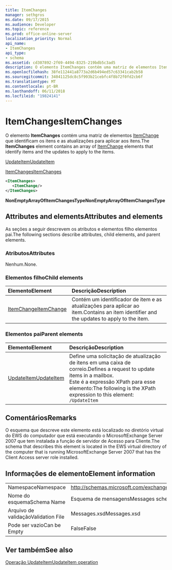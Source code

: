 ```yaml
---
title: ItemChanges
manager: sethgros
ms.date: 09/17/2015
ms.audience: Developer
ms.topic: reference
ms.prod: office-online-server
localization_priority: Normal
api_name:
- ItemChanges
api_type:
- schema
ms.assetid: cd307892-2f69-4494-8325-219bdb5c3ad5
description: O elemento ItemChanges contém uma matriz de elementos ItemChange que identificam os itens e as atualizações para aplicar aos itens.
ms.openlocfilehash: 38fe112441a8773a2d6b494ed57c63341cab2b58
ms.sourcegitcommit: 34041125dc8c5f993b21cebfc4f8b72f0fd2cb6f
ms.translationtype: MT
ms.contentlocale: pt-BR
ms.lasthandoff: 06/11/2018
ms.locfileid: "19824141"
---
```

# <a name="itemchanges"></a><span data-ttu-id="2bb81-103">ItemChanges</span><span class="sxs-lookup"><span data-stu-id="2bb81-103">ItemChanges</span></span>

<span data-ttu-id="2bb81-104">O elemento **ItemChanges** contém uma matriz de elementos [ItemChange](itemchange.md) que identificam os itens e as atualizações para aplicar aos itens.</span><span class="sxs-lookup"><span data-stu-id="2bb81-104">The **ItemChanges** element contains an array of [ItemChange](itemchange.md) elements that identify items and the updates to apply to the items.</span></span> 
  
[<span data-ttu-id="2bb81-105">UpdateItem</span><span class="sxs-lookup"><span data-stu-id="2bb81-105">UpdateItem</span></span>](updateitem.md)
  
[<span data-ttu-id="2bb81-106">ItemChanges</span><span class="sxs-lookup"><span data-stu-id="2bb81-106">ItemChanges</span></span>](itemchanges.md)
  
```xml
<ItemChanges>
   <ItemChange/>
</ItemChanges>
```

 <span data-ttu-id="2bb81-107">**NonEmptyArrayOfItemChangesType**</span><span class="sxs-lookup"><span data-stu-id="2bb81-107">**NonEmptyArrayOfItemChangesType**</span></span>
## <a name="attributes-and-elements"></a><span data-ttu-id="2bb81-108">Attributes and elements</span><span class="sxs-lookup"><span data-stu-id="2bb81-108">Attributes and elements</span></span>

<span data-ttu-id="2bb81-109">As seções a seguir descrevem os atributos e elementos filho elementos pai.</span><span class="sxs-lookup"><span data-stu-id="2bb81-109">The following sections describe attributes, child elements, and parent elements.</span></span>
  
### <a name="attributes"></a><span data-ttu-id="2bb81-110">Atributos</span><span class="sxs-lookup"><span data-stu-id="2bb81-110">Attributes</span></span>

<span data-ttu-id="2bb81-111">Nenhum.</span><span class="sxs-lookup"><span data-stu-id="2bb81-111">None.</span></span>
  
### <a name="child-elements"></a><span data-ttu-id="2bb81-112">Elementos filho</span><span class="sxs-lookup"><span data-stu-id="2bb81-112">Child elements</span></span>

|<span data-ttu-id="2bb81-113">**Elemento**</span><span class="sxs-lookup"><span data-stu-id="2bb81-113">**Element**</span></span>|<span data-ttu-id="2bb81-114">**Descrição**</span><span class="sxs-lookup"><span data-stu-id="2bb81-114">**Description**</span></span>|
|:-----|:-----|
|[<span data-ttu-id="2bb81-115">ItemChange</span><span class="sxs-lookup"><span data-stu-id="2bb81-115">ItemChange</span></span>](itemchange.md) <br/> |<span data-ttu-id="2bb81-116">Contém um identificador de item e as atualizações para aplicar ao item.</span><span class="sxs-lookup"><span data-stu-id="2bb81-116">Contains an item identifier and the updates to apply to the item.</span></span>  <br/> |
   
### <a name="parent-elements"></a><span data-ttu-id="2bb81-117">Elementos pai</span><span class="sxs-lookup"><span data-stu-id="2bb81-117">Parent elements</span></span>

|<span data-ttu-id="2bb81-118">**Elemento**</span><span class="sxs-lookup"><span data-stu-id="2bb81-118">**Element**</span></span>|<span data-ttu-id="2bb81-119">**Descrição**</span><span class="sxs-lookup"><span data-stu-id="2bb81-119">**Description**</span></span>|
|:-----|:-----|
|[<span data-ttu-id="2bb81-120">UpdateItem</span><span class="sxs-lookup"><span data-stu-id="2bb81-120">UpdateItem</span></span>](updateitem.md) <br/> |<span data-ttu-id="2bb81-121">Define uma solicitação de atualização de itens em uma caixa de correio.</span><span class="sxs-lookup"><span data-stu-id="2bb81-121">Defines a request to update items in a mailbox.</span></span>  <br/> <span data-ttu-id="2bb81-122">Este é a expressão XPath para esse elemento:</span><span class="sxs-lookup"><span data-stu-id="2bb81-122">The following is the XPath expression to this element:</span></span>  <br/>  `/UpdateItem` <br/> |
   
## <a name="remarks"></a><span data-ttu-id="2bb81-123">Comentários</span><span class="sxs-lookup"><span data-stu-id="2bb81-123">Remarks</span></span>

<span data-ttu-id="2bb81-124">O esquema que descreve este elemento está localizado no diretório virtual do EWS do computador que está executando o MicrosoftExchange Server 2007 que tem instalada a função de servidor de Acesso para Cliente.</span><span class="sxs-lookup"><span data-stu-id="2bb81-124">The schema that describes this element is located in the EWS virtual directory of the computer that is running MicrosoftExchange Server 2007 that has the Client Access server role installed.</span></span>
  
## <a name="element-information"></a><span data-ttu-id="2bb81-125">Informações de elemento</span><span class="sxs-lookup"><span data-stu-id="2bb81-125">Element information</span></span>

|||
|:-----|:-----|
|<span data-ttu-id="2bb81-126">Namespace</span><span class="sxs-lookup"><span data-stu-id="2bb81-126">Namespace</span></span>  <br/> |http://schemas.microsoft.com/exchange/services/2006/messages  <br/> |
|<span data-ttu-id="2bb81-127">Nome do esquema</span><span class="sxs-lookup"><span data-stu-id="2bb81-127">Schema Name</span></span>  <br/> |<span data-ttu-id="2bb81-128">Esquema de mensagens</span><span class="sxs-lookup"><span data-stu-id="2bb81-128">Messages schema</span></span>  <br/> |
|<span data-ttu-id="2bb81-129">Arquivo de validação</span><span class="sxs-lookup"><span data-stu-id="2bb81-129">Validation File</span></span>  <br/> |<span data-ttu-id="2bb81-130">Messages.xsd</span><span class="sxs-lookup"><span data-stu-id="2bb81-130">Messages.xsd</span></span>  <br/> |
|<span data-ttu-id="2bb81-131">Pode ser vazio</span><span class="sxs-lookup"><span data-stu-id="2bb81-131">Can be Empty</span></span>  <br/> |<span data-ttu-id="2bb81-132">False</span><span class="sxs-lookup"><span data-stu-id="2bb81-132">False</span></span>  <br/> |
   
## <a name="see-also"></a><span data-ttu-id="2bb81-133">Ver também</span><span class="sxs-lookup"><span data-stu-id="2bb81-133">See also</span></span>



[<span data-ttu-id="2bb81-134">Operação UpdateItem</span><span class="sxs-lookup"><span data-stu-id="2bb81-134">UpdateItem operation</span></span>](updateitem-operation.md)

